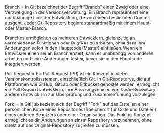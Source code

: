 Branch = In Git bezeichnet der Begriff "Branch" einen Zweig oder eine Verzweigung in der Versionsverwaltung. Ein Branch repräsentiert eine unabhängige Linie der Entwicklung, die von einem bestimmten Commit ausgeht. Jeder Git-Repository beginnt standardmäßig mit einem Haupt- oder Master-Branch.

Branches ermöglichen es mehreren Entwicklern, gleichzeitig an verschiedenen Funktionen oder Bugfixes zu arbeiten, ohne dass ihre Änderungen sofort in den Hauptcode (Master) einfließen. Wenn ein Entwickler einen neuen Branch erstellt, kann er unabhängig von anderen arbeiten und seine Änderungen testen, bevor sie in den Hauptcode integriert werden.


Pull Request = Ein Pull Request (PR) ist ein Konzept in vielen Versionskontrollsystemen, einschließlich Git. In Git-Repositorys, die auf Plattformen wie GitHub, GitLab oder Bitbucket gehostet werden, ermöglicht ein Pull Request Entwicklern, ihre Änderungen an einem Code-Repository anderen Entwicklern zur Überprüfung und Zusammenführung vorzulegen.

Fork = In GitHub bezieht sich der Begriff "Fork" auf das Erstellen einer persönlichen Kopie eines Repositories (Speicherort für Code und Dateien) eines anderen Benutzers oder einer Organisation. Das Forking-Konzept ermöglicht es dir, Änderungen an einem Repository vorzunehmen, ohne direkt auf das Original-Repository zugreifen zu müssen. 
